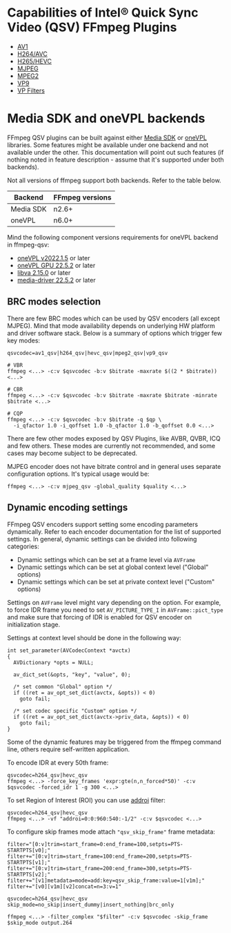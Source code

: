 # Capabilities of Intel® Quick Sync Video (QSV) FFmpeg Plugins

* [AV1](./av1.md)
* [H264/AVC](./h264.md)
* [H265/HEVC](./h265.md)
* [MJPEG](./mjpeg.md)
* [MPEG2](./mpeg2.md)
* [VP9](./vp9.md)
* [VP Filters](./filters.md)

# Media SDK and oneVPL backends

FFmpeg QSV plugins can be built against either
  [Media SDK](https://github.com/Intel-Media-SDK/MediaSDK) or
  [oneVPL](https://github.com/oneapi-src/oneVPL) libraries.
Some features might be available under one backend and not available under the
other. This documentation will point out such features (if nothing noted in feature
description - assume that it's supported under both backends).

Not all versions of ffmpeg support both backends. Refer to the table below.

| Backend   | FFmpeg versions  |
| --------- | ---------------- |
| Media SDK | n2.6+            |
| oneVPL    | n6.0+            |

Mind the following component versions requirements for oneVPL backend in ffmpeg-qsv:

* [oneVPL v2022.1.5](https://github.com/oneapi-src/oneVPL/releases/tag/v2022.1.5) or later
* [oneVPL GPU 22.5.2](https://github.com/oneapi-src/oneVPL-intel-gpu/releases/tag/intel-onevpl-22.5.2) or later
* [libva 2.15.0](https://github.com/intel/libva/releases/tag/2.15.0) or later
* [media-driver 22.5.2](https://github.com/intel/media-driver/releases/tag/intel-media-22.5.2) or later

## BRC modes selection

There are few BRC modes which can be used by QSV encoders (all except MJPEG). Mind
that mode availability depends on underlying HW platform and driver software stack.
Below is a summary of options which trigger few key modes:

```
qsvcodec=av1_qsv|h264_qsv|hevc_qsv|mpeg2_qsv|vp9_qsv

# VBR
ffmpeg <...> -c:v $qsvcodec -b:v $bitrate -maxrate $((2 * $bitrate)) <...>

# CBR
ffmpeg <...> -c:v $qsvcodec -b:v $bitrate -maxrate $bitrate -minrate $bitrate <...>

# CQP
ffmpeg <...> -c:v $qsvcodec -b:v $bitrate -q $qp \
  -i_qfactor 1.0 -i_qoffset 1.0 -b_qfactor 1.0 -b_qoffset 0.0 <...>
```

There are few other modes exposed by QSV Plugins, like AVBR, QVBR, ICQ and few others.
These modes are currently not recommended, and some cases may become subject to be
deprecated.

MJPEG encoder does not have bitrate control and in general uses separate configuration
options. It's typical usage would be:

```
ffmpeg <...> -c:v mjpeg_qsv -global_quality $quality <...>
```

## Dynamic encoding settings

FFmpeg QSV encoders support setting some encoding parameters dynamically. Refer to each encoder
documentation for the list of supported settings. In general, dynamic settings сan be divided
into following categories:

* Dynamic settings which can be set at a frame level via `AVFrame`
* Dynamic settings which can be set at global context level ("Global" options)
* Dynamic settings which can be set at private context level ("Custom" options)

Settings on `AVFrame` level might vary depending on the option. For example, to force IDR
frame you need to set `AV_PICTURE_TYPE_I` in `AVFrame::pict_type` and make sure that forcing
of IDR is enabled for QSV encoder on initialization stage.

Settings at context level should be done in the following way:

```
int set_parameter(AVCodecContext *avctx)
{
  AVDictionary *opts = NULL;

  av_dict_set(&opts, "key", "value", 0);

  /* set common "Global" option */
  if ((ret = av_opt_set_dict(avctx, &opts)) < 0)
    goto fail;

  /* set codec specific "Custom" option */
  if ((ret = av_opt_set_dict(avctx->priv_data, &opts)) < 0)
    goto fail;
}
```

Some of the dynamic features may be triggered from the ffmpeg command line, others require
self-written application.

To encode IDR at every 50th frame:

    qsvcodec=h264_qsv|hevc_qsv
    ffmpeg <...> -force_key_frames 'expr:gte(n,n_forced*50)' -c:v $qsvcodec -forced_idr 1 -g 300 <...>

To set Region of Interest (ROI) you can use [addroi](https://ffmpeg.org/ffmpeg-filters.html#addroi) filter:

    qsvcodec=h264_qsv|hevc_qsv
    ffmpeg <...> -vf "addroi=0:0:960:540:-1/2" -c:v $qsvcodec <...>

To configure skip frames mode attach `"qsv_skip_frame"` frame metadata:

    filter="[0:v]trim=start_frame=0:end_frame=100,setpts=PTS-STARTPTS[v0];"
    filter+="[0:v]trim=start_frame=100:end_frame=200,setpts=PTS-STARTPTS[v1];"
    filter+="[0:v]trim=start_frame=200:end_frame=300,setpts=PTS-STARTPTS[v2];"
    filter+="[v1]metadata=mode=add:key=qsv_skip_frame:value=1[v1m];"
    filter+="[v0][v1m][v2]concat=n=3:v=1"

    qsvcodec=h264_qsv|hevc_qsv
    skip_mode=no_skip|insert_dummy|insert_nothing|brc_only

    ffmpeg <...> -filter_complex "$filter" -c:v $qsvcodec -skip_frame $skip_mode output.264

